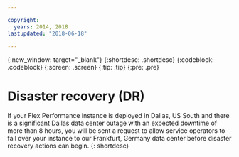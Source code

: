 ```yaml
---

copyright:
  years: 2014, 2018
lastupdated: "2018-06-18"

---
```


<!-- Attribute definitions --> 
{:new_window: target="_blank"}
{:shortdesc: .shortdesc}
{:codeblock: .codeblock}
{:screen: .screen}
{:tip: .tip}
{:pre: .pre}

# Disaster recovery (DR)

If your Flex Performance instance is deployed in Dallas, US South and there is a significant Dallas data center outage with an expected downtime of more than 8 hours, you will be sent a request to allow service operators to fail over your instance to our Frankfurt, Germany data center before disaster recovery actions can begin.
{: shortdesc}
